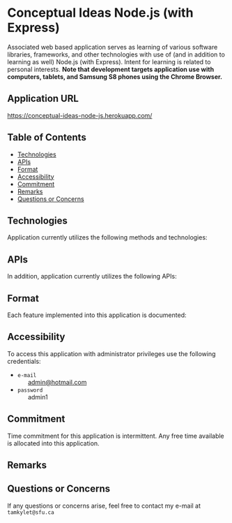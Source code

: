 # Conceptual Ideas Node.js (with Express)

Associated web based application serves as learning of various software libraries, frameworks, and other technologies with use of (and in addition to learning as well) Node.js (with Express). Intent for learning is related to personal interests. <b>Note that development targets application use with computers, tablets, and Samsung S8 phones using the Chrome Browser.</b>

## Application URL

https://conceptual-ideas-node-js.herokuapp.com/

## Table of Contents

- [Technologies](#Technologies)
- [APIs](#APIs)
- [Format](#Format)
- [Accessibility](#Accessibility)
- [Commitment](#Commitment)
- [Remarks](#Remarks)
- [Questions or Concerns](#Questions-or-Concerns)

## <a name="Technologies"></a>Technologies

Application currently utilizes the following methods and technologies:

## <a name="APIs"></a>APIs

In addition, application currently utilizes the following APIs:

## <a name="Format"></a>Format

Each feature implemented into this application is documented:

## <a name="Accessibility"></a>Accessibility

To access this application with administrator privileges use the following credentials:

- `e-mail`<br>
&nbsp;&nbsp;&nbsp;&nbsp;&nbsp;&nbsp;admin@hotmail.com
- `password`<br>
&nbsp;&nbsp;&nbsp;&nbsp;&nbsp;&nbsp;admin1

## <a name="Commitment"></a>Commitment

Time commitment for this application is intermittent. Any free time available is allocated into this application.

## <a name="Remarks"></a>Remarks

## <a name="Questions-or-Concerns"></a>Questions or Concerns

If any questions or concerns arise, feel free to contact my e-mail at `tamkylet@sfu.ca`
